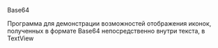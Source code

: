 Base64

Программа для демонстрации возможностей отображения иконок, полученных в формате Base64 непосредственно внутри текста, в TextView